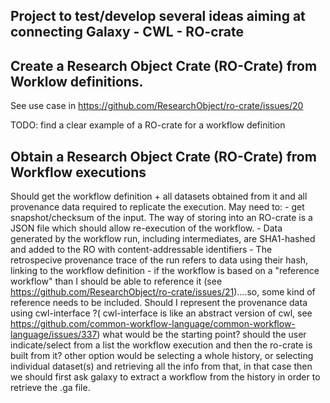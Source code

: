 ## Project to test/develop several ideas aiming at connecting Galaxy - CWL - RO-crate


## Create a Research Object Crate (RO-Crate) from Worklow definitions.
See use case in https://github.com/ResearchObject/ro-crate/issues/20 

TODO: find a clear example of a RO-crate for a workflow definition

## Obtain a Research Object Crate (RO-Crate) from  Workflow executions
   Should get the workflow definition + all datasets obtained from it and all provenance data required to replicate the execution.
   May need to: 
       - get snapshot/checksum of the input. The way of storing into an RO-crate is a JSON file which should allow re-execution of the workflow.
       - Data generated by the workflow run, including intermediates, are SHA1-hashed and added to the RO with content-addressable identifiers
       - The retrospecive provenance trace of the run refers to data using their hash, linking to the workflow definition
       - if the workflow is based on a "reference workflow" than I should be able to reference it (see https://github.com/ResearchObject/ro-crate/issues/21)....so, some kind of reference needs to be included. 
   Should I represent the provenance data using cwl-interface ?( cwl-interface is like an abstract version of cwl, see https://github.com/common-workflow-language/common-workflow-language/issues/337) 
   what would be the starting point? should the user indicate/select from a list  the workflow execution and then the ro-crate is built from it? other option would be selecting a whole history, or selecting individual dataset(s) and retrieving all the info from that, in that case then we should first ask galaxy to extract a workflow from the history in order to retrieve the .ga file.
